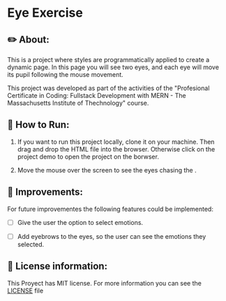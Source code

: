 # Eye Exercise 

## ✏️ About:

This is a project where styles are programmatically applied to create a dynamic page. In this page you will see two eyes, and each eye will move its pupil following the mouse movement.

This project was developed as part of the activities of the "Profesional Certificate in Coding: Fullstack Development with MERN - The Massachusetts Institute of Thechnology" course.   

## 🏁 How to Run: 

1. If you want to run this project locally, clone it on your machine. Then drag and drop the HTML file into the browser.
Otherwise click on the project demo to open the project on the borwser.

2. Move the mouse over the screen to see the eyes chasing the .


## 🚀 Improvements:

For future improvementes the following features could be implemented:

- [ ] Give the user the option to select emotions. 
- [ ] Add eyebrows to the eyes, so the user can see the emotions they selected.  


## 🔑 License information: 

This Proyect has MIT license. For more information you can see the [LICENSE](./LICENSE) file 
